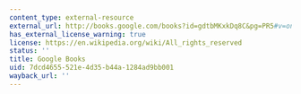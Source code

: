 ```yaml
---
content_type: external-resource
external_url: http://books.google.com/books?id=gdtbMKxkDq8C&pg=PR5#v=onepage
has_external_license_warning: true
license: https://en.wikipedia.org/wiki/All_rights_reserved
status: ''
title: Google Books
uid: 7dcd4655-521e-4d35-b44a-1284ad9bb001
wayback_url: ''
---
```

